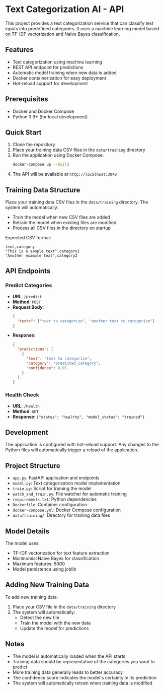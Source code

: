 # Text Categorization AI - API

This project provides a text categorization service that can classify text inputs into predefined categories. It uses a machine learning model based on TF-IDF vectorization and Naive Bayes classification.

## Features

- Text categorization using machine learning
- REST API endpoint for predictions
- Automatic model training when new data is added
- Docker containerization for easy deployment
- Hot-reload support for development

## Prerequisites

- Docker and Docker Compose
- Python 3.9+ (for local development)

## Quick Start

1. Clone the repository
2. Place your training data CSV files in the `data/training` directory
3. Run the application using Docker Compose:
   ```bash
   docker-compose up --build
   ```
4. The API will be available at `http://localhost:3040`

## Training Data Structure

Place your training data CSV files in the `data/training` directory. The system will automatically:
- Train the model when new CSV files are added
- Retrain the model when existing files are modified
- Process all CSV files in the directory on startup

Expected CSV format:
```csv
text,category
"This is a sample text",category1
"Another example text",category2
```

## API Endpoints

### Predict Categories
- **URL**: `/predict`
- **Method**: `POST`
- **Request Body**:
  ```json
  {
    "texts": ["text to categorize", "another text to categorize"]
  }
  ```
- **Response**:
  ```json
  {
    "predictions": [
      {
        "text": "text to categorize",
        "category": "predicted_category",
        "confidence": 0.95
      }
    ]
  }
  ```

### Health Check
- **URL**: `/health`
- **Method**: `GET`
- **Response**: `{"status": "healthy", "model_status": "trained"}`

## Development

The application is configured with hot-reload support. Any changes to the Python files will automatically trigger a reload of the application.

## Project Structure

- `app.py`: FastAPI application and endpoints
- `model.py`: Text categorization model implementation
- `train.py`: Script for training the model
- `watch_and_train.py`: File watcher for automatic training
- `requirements.txt`: Python dependencies
- `Dockerfile`: Container configuration
- `docker-compose.yml`: Docker Compose configuration
- `data/training/`: Directory for training data files

## Model Details

The model uses:
- TF-IDF vectorization for text feature extraction
- Multinomial Naive Bayes for classification
- Maximum features: 5000
- Model persistence using joblib

## Adding New Training Data

To add new training data:

1. Place your CSV file in the `data/training` directory
2. The system will automatically:
   - Detect the new file
   - Train the model with the new data
   - Update the model for predictions

## Notes

- The model is automatically loaded when the API starts
- Training data should be representative of the categories you want to predict
- More training data generally leads to better accuracy
- The confidence score indicates the model's certainty in its prediction
- The system will automatically retrain when training data is modified 